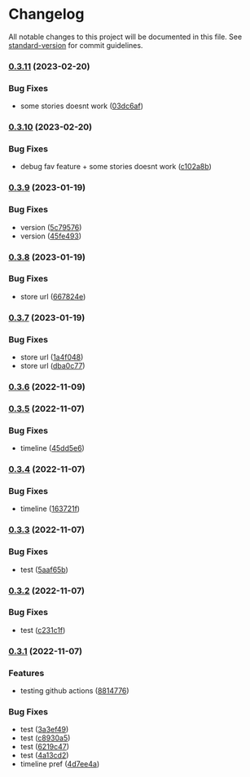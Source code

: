 # Changelog

All notable changes to this project will be documented in this file. See [standard-version](https://github.com/conventional-changelog/standard-version) for commit guidelines.

### [0.3.11](https://github.com/Cyri1/bah/compare/0.3.10...0.3.11) (2023-02-20)


### Bug Fixes

* some stories doesnt work ([03dc6af](https://github.com/Cyri1/bah/commit/03dc6af298e1baacf36812adeee39702b3f3fc6f))

### [0.3.10](https://github.com/Cyri1/bah/compare/0.3.9...0.3.10) (2023-02-20)


### Bug Fixes

* debug fav feature + some stories doesnt work ([c102a8b](https://github.com/Cyri1/bah/commit/c102a8bd61b86e3045f205cd23614d4f8d494a9e))

### [0.3.9](https://github.com/Cyri1/bah/compare/0.3.8...0.3.9) (2023-01-19)


### Bug Fixes

* version ([5c79576](https://github.com/Cyri1/bah/commit/5c795765f75148c82a097b070dc9c6b4fc0424cb))
* version ([45fe493](https://github.com/Cyri1/bah/commit/45fe4935ab23c2fcb3e841ff7fd7f08e3b1538dd))

### [0.3.8](https://github.com/Cyri1/bah/compare/0.3.7...0.3.8) (2023-01-19)


### Bug Fixes

* store url ([667824e](https://github.com/Cyri1/bah/commit/667824e6c68e94d74b79e251fa59fe883f3fc687))

### [0.3.7](https://github.com/Cyri1/bah/compare/0.3.6...0.3.7) (2023-01-19)


### Bug Fixes

* store url ([1a4f048](https://github.com/Cyri1/bah/commit/1a4f0482eaa6feca2eea4c2c9acfecd530ea01d2))
* store url ([dba0c77](https://github.com/Cyri1/bah/commit/dba0c77ef004f379e051fc34fee887ae006ab1b7))

### [0.3.6](https://github.com/Cyri1/bah/compare/0.3.5...0.3.6) (2022-11-09)

### [0.3.5](https://github.com/Cyri1/bah/compare/0.3.4...0.3.5) (2022-11-07)


### Bug Fixes

* timeline ([45dd5e6](https://github.com/Cyri1/bah/commit/45dd5e60604786b4d433a8ae8dd4b846114e0ba2))

### [0.3.4](https://github.com/Cyri1/bah/compare/0.3.3...0.3.4) (2022-11-07)


### Bug Fixes

* timeline ([163721f](https://github.com/Cyri1/bah/commit/163721f332523f5e8fc8bcc7c421a1863ce974a6))

### [0.3.3](https://github.com/Cyri1/bah/compare/0.3.2...0.3.3) (2022-11-07)


### Bug Fixes

* test ([5aaf65b](https://github.com/Cyri1/bah/commit/5aaf65b806de8e49a21bd58e2545e9472a6ec1d3))

### [0.3.2](https://github.com/Cyri1/bah/compare/0.3.1...0.3.2) (2022-11-07)


### Bug Fixes

* test ([c231c1f](https://github.com/Cyri1/bah/commit/c231c1fa20ab033dcd18e163214d0a03608bd92e))

### [0.3.1](https://github.com/Cyri1/bah/compare/v0.2.1-beta...v0.3.1) (2022-11-07)


### Features

* testing github actions ([8814776](https://github.com/Cyri1/bah/commit/88147769b8174d24dc53870651fac31a604cfa91))


### Bug Fixes

* test ([3a3ef49](https://github.com/Cyri1/bah/commit/3a3ef49ae0f98cf35b94167e6608787292145d5b))
* test ([c8930a5](https://github.com/Cyri1/bah/commit/c8930a5f039f250a4a238daf4362c26504a57c1a))
* test ([6219c47](https://github.com/Cyri1/bah/commit/6219c478193a5afb2a3fa0ce69d7619aa1ce43fd))
* test ([4a13cd2](https://github.com/Cyri1/bah/commit/4a13cd21d5adbd0a639e762dccbc403ad8b860e2))
* timeline pref ([4d7ee4a](https://github.com/Cyri1/bah/commit/4d7ee4a1ac9b750cf89e6dc776ac73ce94e07d21))

